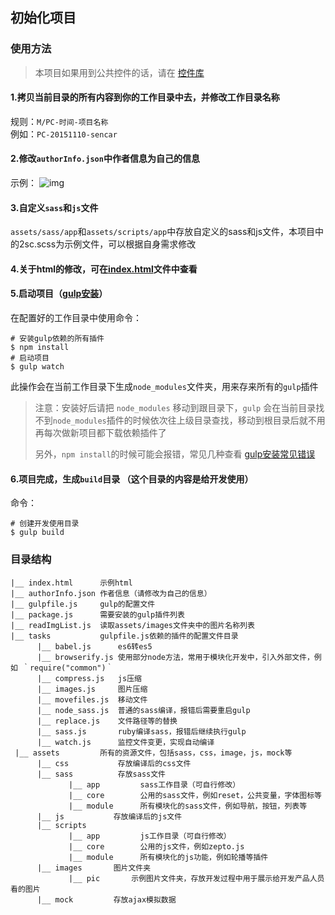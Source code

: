 ## 初始化项目
### 使用方法
> 本项目如果用到公共控件的话，请在 [控件库](https://git.corpautohome.com/gp_rd_fe_2sc/2sc_mass_ui/tree/master)

#### 1.拷贝当前目录的所有内容到你的工作目录中去，并修改工作目录名称

规则：`M/PC-时间-项目名称 `  
例如：`PC-20151110-sencar`

#### 2.修改`authorInfo.json`中作者信息为自己的信息
示例：
![img](http://10.168.0.151/yuanxiaolong/git_images/authorinfo.png)

#### 3.自定义`sass`和`js`文件
`assets/sass/app`和`assets/scripts/app`中存放自定义的sass和js文件，本项目中的2sc.scss为示例文件，可以根据自身需求修改

#### 4.关于html的修改，可在[index.html](https://git.corpautohome.com/gp_rd_fe_2sc/2sc_pro/blob/master/init-gulp-m/index.html)文件中查看

#### 5.启动项目（[gulp安装](https://git.corpautohome.com/gp_rd_fe_2sc/2sc_pro/blob/master/doc/gulp.MD)）
在配置好的工作目录中使用命令：

	# 安装gulp依赖的所有插件
	$ npm install
	# 启动项目
	$ gulp watch

此操作会在当前工作目录下生成`node_modules`文件夹，用来存来所有的`gulp`插件

> 注意：安装好后请把 `node_modules` 移动到跟目录下，`gulp` 会在当前目录找不到`node_modules`插件的时候依次往上级目录查找，移动到根目录后就不用再每次做新项目都下载依赖插件了
>
> 另外，`npm install`的时候可能会报错，常见几种查看 [gulp安装常见错误](https://git.corpautohome.com/gp_rd_fe_2sc/2sc_pro/blob/master/doc/error.MD)

#### 6.项目完成，生成`build`目录 （这个目录的内容是给开发使用）
命令：

	# 创建开发使用目录
	$ gulp build

### 目录结构
	|__ index.html      示例html
	|__ authorInfo.json 作者信息（请修改为自己的信息）
	|__ gulpfile.js     gulp的配置文件
	|__ package.js      需要安装的gulp插件列表
	|__ readImgList.js  读取assets/images文件夹中的图片名称列表
	|__ tasks           gulpfile.js依赖的插件的配置文件目录
	      |__ babel.js      es6转es5
	      |__ browserify.js 使用部分node方法，常用于模块化开发中，引入外部文件，例如 ｀require("common")｀
	      |__ compress.js   js压缩
	      |__ images.js     图片压缩
	      |__ movefiles.js  移动文件
	      |__ node_sass.js  普通的sass编译，报错后需要重启gulp
	      |__ replace.js    文件路径等的替换
	      |__ sass.js       ruby编译sass，报错后继续执行gulp
	      |__ watch.js      监控文件变更，实现自动编译
	 |__ assets         所有的资源文件，包括sass，css，image，js，mock等
	      |__ css           存放编译后的css文件
	      |__ sass          存放sass文件
	      	     |__ app         sass工作目录（可自行修改）  
	      	     |__ core        公用的sass文件，例如reset，公共变量，字体图标等
	      	     |__ module      所有模块化的sass文件，例如导航，按钮，列表等
	      |__ js           存放编译后的js文件
	      |__ scripts
	      	     |__ app         js工作目录（可自行修改）  
	      	     |__ core        公用的js文件，例如zepto.js
	      	     |__ module      所有模块化的js功能，例如轮播等插件
	      |__ images       图片文件夹
                 |__ pic       示例图片文件夹，存放开发过程中用于展示给开发产品人员看的图片
          |__ mock         存放ajax模拟数据
